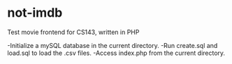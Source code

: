 # not-imdb
Test movie frontend for CS143, written in PHP

-Initialize a mySQL database in the current directory.
-Run create.sql and load.sql to load the .csv files.
-Access index.php from the current directory.
